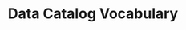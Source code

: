 ---
schema: default
title: Data Catalog Vocabulary
notes: >-
  CAT is an RDF vocabulary designed to facilitate interoperability between data
  catalogs published on the Web @en
organization: DataScientia Foundation
resources:
  - name: DCAT.UAN.owl
    url: >-
      http://git.knowdive.disi.unitn.it:8080/knowledge/LiveKnowledge/SREP/metadata/raw/master/DCAT.UAN.owl
    format: owl
    description: >-
      CAT is an RDF vocabulary designed to facilitate interoperability between
      data catalogs published on the Web @en
    license: ''
    status: Active
    byteSize: '223.496'
    issued: 03 May 2012
    language: en
    modified: '17 December 2020, 01:27 (UTC+01:00)'
    OntologyEngineeringTool: Protégé
    ontologyLanguage: owl
    ontologySyntax: RDF
    example: ''
    ReferenceLKRepository: SREP
    referenceOntology: ''
    referenceDatasets: ''
distribution: dcat.owl
keyword: Catalogs
publisher: W3C Data Exchange Working Group
category:
  - Upper-Level
versionNotes: '(2020-11-01) Ghislain Atemezing: Review - OK'
landingPage: 'http://www.w3.org/TR/vocab-dcat/'
accessRigths: Public
creator: 'Richard Cyganiak, Fadi Maali'
hasVersion: Unknown
isVersionOf: Unknown
issued: 03 May 2012
modified: '17 December 2020, 01:27 (UTC+01:00)'
language: en
provenance: >-
  "(2013-09-25) Pierre-Yves Vandenbussche: RDF file has been synchronised and
  labels translated on 2013-09-25 (2014-03-03) Bernard Vatant: DCAT is a W3C
  Recommendation since 16 January 2014. (2014-11-06) Ghislain Atemezing: Added
  the implementation report of DCAT in rdfs:seeAlso property, instead of the
  link to the file in mercury previously at
  http://dvcs.w3.org/hg/gld/raw-file/default/dcat/index.html (2014-06-06)
  Bernard Vatant: New versions since date of W3C Recommendation adding labels
  and comments in various languages, but no change in the URIs and semantics.
  (2015-10-14) Ghislain Atemezing: Annual review - OK (2017-01-02) Ghislain
  Atemezing: Annual review - no change (2019-01-24) Ghislain Atemezing: Annual
  review - no change (2020-03-26) Ghislain Atemezing: New version REC at
  https://www.w3.org/TR/vocab-dcat-2/. his new version of the vocabulary updates
  and expands the original but preserves backward compatibility. (2020-11-01)
  Ghislain Atemezing: Review - OK         Provenance from: LOV "
page: 'http://www.w3.org/ns/dcat'
wasGeneratedBy: ''
versionInfo: version 2020.0204
formalityLevel: Teleontology
OntologyEngineeringMethodology: ''
acronym: dcat
CompetencyQuestion: ''
preferredNamespacePrefix: dcat
toDoList: To completely annotate.
namespacesGenerated: ''
namespacesReused: ''
datasetLevel: Knowledge level (L3-4)
spatialExtent: Unknown
temporalExtent: Unknown
---